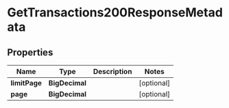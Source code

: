 

# GetTransactions200ResponseMetadata


## Properties

| Name | Type | Description | Notes |
|------------ | ------------- | ------------- | -------------|
|**limitPage** | **BigDecimal** |  |  [optional] |
|**page** | **BigDecimal** |  |  [optional] |



